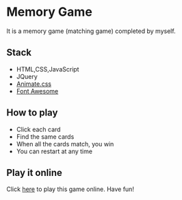 # Memory Game

It is a memory game (matching game) completed by myself.

## Stack

- HTML,CSS,JavaScript
- JQuery
- [Animate.css](Animate.css)
- [Font Awesome](https://fontawesome.com/)

## How to play

- Click each card
- Find the same cards
- When all the cards match, you win
- You can restart at any time

## Play it online

Click [here](https://supernova16.github.io/FEND/p1-memory-game/) to play this game online.
Have fun!
